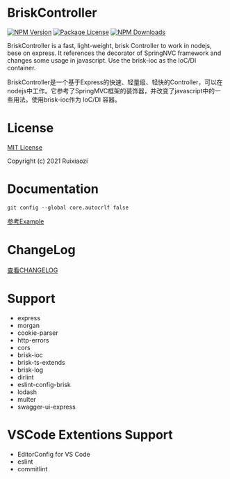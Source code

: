 # BriskController

<a href="https://www.npmjs.com/package/brisk-controller"><img src="https://img.shields.io/npm/v/brisk-controller.svg" alt="NPM Version" /></a>
<a href="https://www.npmjs.com/package/brisk-controller"><img src="https://img.shields.io/npm/l/brisk-controller.svg" alt="Package License" /></a>
<a href="https://www.npmjs.com/package/brisk-controller"><img src="https://img.shields.io/npm/dm/brisk-controller.svg" alt="NPM Downloads" /></a>

BriskController is a fast, light-weight, brisk Controller to work in nodejs, bese on express. It references the decorator of SpringNVC framework and changes some usage in javascript. Use the brisk-ioc as the IoC/DI container.

BriskController是一个基于Express的快速、轻量级、轻快的Controller，可以在nodejs中工作。它参考了SpringMVC框架的装饰器，并改变了javascript中的一些用法。使用brisk-ioc作为 IoC/DI 容器。

# License

[MIT License](./LICENSE)

Copyright (c) 2021 Ruixiaozi

# Documentation


`git config --global core.autocrlf false`

[参考Example](./example)


# ChangeLog

[查看CHANGELOG](./CHANGELOG.md)


# Support

+ express
+ morgan
+ cookie-parser
+ http-errors
+ cors
+ brisk-ioc
+ brisk-ts-extends
+ brisk-log
+ dirlint
+ eslint-config-brisk
+ lodash
+ multer
+ swagger-ui-express

# VSCode Extentions Support

+ EditorConfig for VS Code
+ eslint
+ commitlint
